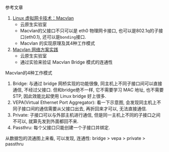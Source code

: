 参考文章

1. [Linux 虚拟网卡技术：Macvlan](https://cloud.tencent.com/developer/article/1495440)
    - 云原生实验室
    - Macvlan的父接口不只可以是 eth0 物理网卡接口, 也可以是802.1q的子接口(eth0.1), 还可以是`bonding`接口.
    - Macvlan 的实现原理及其4种工作模式
2. [Macvlan 网络方案实践](https://cloud.tencent.com/developer/article/1495218)
    - 云原生实验室
    - 通过实验来验证 Macvlan Bridge 模式的连通性

Macvlan的4种工作模式

1. Bridge: 与通过 bridge 网桥实现的功能很像, 同主机上不同子接口间可以直接通信, 不经过父接口. 但和bridge绝不一样, 它不需要学习 MAC 地址, 也不需要STP, 因此效能比起使用 Linux bridge 好上很多.
2. VEPA(Virtual Ethernet Port Aggregator): 看一下示意图, 会发现同主机上不同子接口间的通信需要从父接口出去, 再折回来才可以, 无法直接通信.
3. Private: 子接口可以与外部主机进行通信, 但是同一主机上不同的子接口之间不可以, 就算先发到外面都回不来.
4. Passthru: 每个父接口只能创建一个子接口并绑定.

从数据包的流通图上来看, 可以发现, 连通性: bridge > vepa > private > passthru

